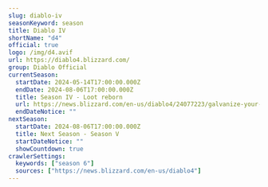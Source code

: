 ```yaml
---
slug: diablo-iv
seasonKeyword: season
title: Diablo IV
shortName: "d4"
official: true
logo: /img/d4.avif
url: https://diablo4.blizzard.com/
group: Diablo Official
currentSeason:
  startDate: 2024-05-14T17:00:00.000Z
  endDate: 2024-08-06T17:00:00.000Z
  title: Season IV - Loot reborn
  url: https://news.blizzard.com/en-us/diablo4/24077223/galvanize-your-legend-in-season-4-loot-reborn
  endDateNotice: ""
nextSeason:
  startDate: 2024-08-06T17:00:00.000Z
  title: Next Season - Season V
  startDateNotice: ""
  showCountdown: true
crawlerSettings:
  keywords: ["season 6"]
  sources: ["https://news.blizzard.com/en-us/diablo4"]
---
```

